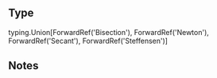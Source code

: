 ## Type
typing.Union[ForwardRef('Bisection'), ForwardRef('Newton'), ForwardRef('Secant'), ForwardRef('Steffensen')]

## Notes


